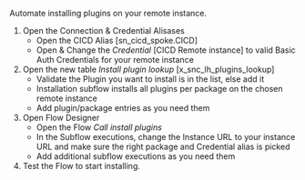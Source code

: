 Automate installing plugins on your remote instance.

1. Open the Connection & Credential Alisases
   * Open the CICD Alias [sn_cicd_spoke.CICD]
   * Open & Change the *Credential* [CICD Remote instance] to valid Basic Auth Credentials for your remote instance
1. Open the new table *Install plugin lookup* [x_snc_lh_plugins_lookup]
   * Validate the Plugin you want to install is in the list, else add it
   * Installation subflow installs all plugins per package on the chosen remote instance
   * Add plugin/package entries as you need them
1. Open Flow Designer
   * Open the Flow *Call install plugins*
   * In the Subflow executions, change the Instance URL to your instance URL and make sure the right package and Credential alias is picked
   * Add additional subflow executions as you need them
1. Test the Flow to start installing.
